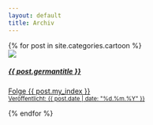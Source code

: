 ```yaml
---
layout: default
title: Archiv
--- 
```

<div class="container">
	<div class="row justify-content-md-center">
	{% for post in site.categories.cartoon %}
	<a href="{{ post.url }}" class="custom-card">
	<div class="card m-3 shadow border" style="width: 500px">
	  <div class="row no-gutters">
	    <div class="col-md-4">
	      <img src="{{ site.baseurl }}/images/cartoon/thumbs/{{ post.image }}" class="card-img">
	    </div>
	    <div class="col-md-8">
	      <div class="card-body">
	        <h5 class="card-title">{{ post.germantitle }}</h5>
	        <p class="card-text">Folge {{ post.my_index }}<br />
			<small class="text-muted">Veröffentlicht: {{ post.date | date: "%d.%m.%Y" }}</small></p>
	      </div>
	    </div>
	  </div>
	</div>
	</a>
	{% endfor %}
    </div>
</div>